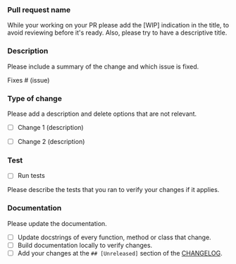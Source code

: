 ### Pull request name 

While your working on your PR please add the [WIP] indication in the title, to avoid reviewing before it's ready. Also, please try to have a descriptive title.

### Description

Please include a summary of the change and which issue is fixed. 

Fixes # (issue)

### Type of change

Please add a description and delete options that are not relevant.

- [ ] Change 1 (description)
- [ ] Change 2 (description)


### Test
- [ ] Run tests

Please describe the tests that you ran to verify your changes if it applies. 

### Documentation

Please update the documentation.

- [ ] Update docstrings of every function, method or class that change.
- [ ] Build documentation locally to verify changes.
- [ ] Add your changes at the `## [Unreleased]` section of the [CHANGELOG](CHANGELOG.md).
